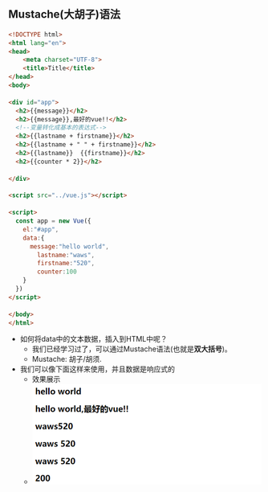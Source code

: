 ## Mustache(大胡子)语法

```html
<!DOCTYPE html>
<html lang="en">
<head>
    <meta charset="UTF-8">
    <title>Title</title>
</head>
<body>

<div id="app">
  <h2>{{message}}</h2>
  <h2>{{message}},最好的vue!!</h2>
  <!--变量转化成基本的表达式-->
  <h2>{{lastname + firstname}}</h2>
  <h2>{{lastname + " " + firstname}}</h2>
  <h2>{{lastname}}  {{firstname}}</h2>
  <h2>{{counter * 2}}</h2>

</div>

<script src="../vue.js"></script>

<script>
  const app = new Vue({
    el:"#app",
    data:{
      message:"hello world",
        lastname:"waws",
        firstname:"520",
        counter:100
    }
  })
</script>

</body>
</html>
```

- 如何将data中的文本数据，插入到HTML中呢？
  - 我们已经学习过了，可以通过Mustache语法(也就是**双大括号**)。
  - Mustache: 胡子/胡须.
- 我们可以像下面这样来使用，并且数据是响应式的
  - 效果展示
  - ![Snipaste_2021-08-06_16-38-34](image\Snipaste_2021-08-06_16-38-34.png)